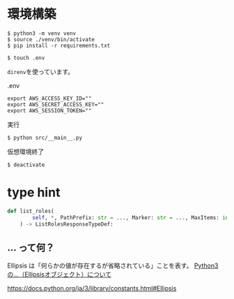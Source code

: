 
# 環境構築
```
$ python3 -m venv venv
$ source ./venv/bin/activate
$ pip install -r requirements.txt

$ touch .env
```

`direnv`を使っています。

.env
```
export AWS_ACCESS_KEY_ID=""
export AWS_SECRET_ACCESS_KEY=""
export AWS_SESSION_TOKEN=""
```

実行
```
$ python src/__main__.py
```

仮想環境終了
```
$ deactivate
```


# type hint

```py
def list_roles(
        self, *, PathPrefix: str = ..., Marker: str = ..., MaxItems: int = ...
    ) -> ListRolesResponseTypeDef:
```

## ... って何？

Ellipsis は「何らかの値が存在するが省略されている」ことを表す。
[Python3の...（Ellipsisオブジェクト）について](https://qiita.com/yubessy/items/cc1ca4dbc3161f84285e)

https://docs.python.org/ja/3/library/constants.html#Ellipsis

